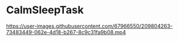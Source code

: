# CalmSleepTask
https://user-images.githubusercontent.com/67966550/209804263-73483449-062e-4d18-b267-8c9c31fa9b08.mp4
